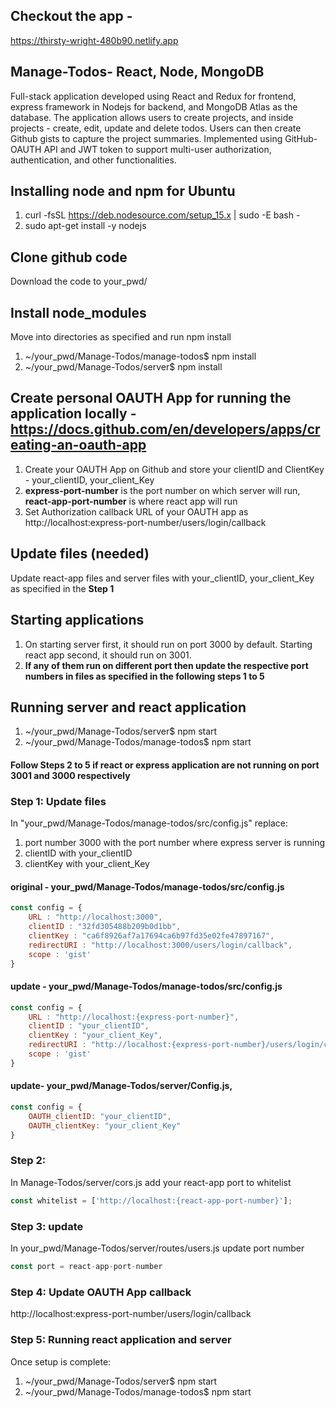 ## Checkout the app -
https://thirsty-wright-480b90.netlify.app

## Manage-Todos- React, Node, MongoDB
Full-stack application developed using React and Redux for frontend, express framework in Nodejs for backend, and MongoDB Atlas as the database. The application allows users to create projects, and inside projects - create, edit, update and delete todos. Users can then create Github gists to capture the project summaries. Implemented using GitHub-OAUTH API and JWT token to support multi-user authorization, authentication, and other functionalities.

## Installing node and npm for Ubuntu
1. curl -fsSL https://deb.nodesource.com/setup_15.x | sudo -E bash -
2. sudo apt-get install -y nodejs



## Clone github code 
Download the code to your_pwd/

## Install node_modules
Move into directories as specified and run npm install
1. ~/your_pwd/Manage-Todos/manage-todos$ npm install 
2. ~/your_pwd/Manage-Todos/server$ npm install 


## Create personal OAUTH App for running the application locally - https://docs.github.com/en/developers/apps/creating-an-oauth-app
1. Create your OAUTH App on Github and store your clientID and ClientKey - your_clientID, your_client_Key
2. **express-port-number** is the port number on which server will run, **react-app-port-number** is where react app will run
3. Set Authorization callback URL of your OAUTH app as http://localhost:express-port-number/users/login/callback

## Update files (needed)
Update react-app files and server files with your_clientID, your_client_Key as specified in the **Step 1**

## Starting applications
1. On starting server first, it should run on port 3000 by default. Starting react app second, it should run on 3001.
2. **If any of them run on different port then update the respective port numbers in files as specified in the following steps 1 to 5**

## Running server and react application
1. ~/your_pwd/Manage-Todos/server$ npm start
2. ~/your_pwd/Manage-Todos/manage-todos$ npm start


#### Follow Steps 2 to 5 if react or express application are not running on port 3001 and 3000 respectively

### Step 1: Update files 

In "your_pwd/Manage-Todos/manage-todos/src/config.js" replace:
1. port number 3000 with the port number where express server is running
2. clientID with your_clientID
3. clientKey with your_client_Key

#### original - your_pwd/Manage-Todos/manage-todos/src/config.js
```js
const config = {
    URL : "http://localhost:3000",
    clientID : "32fd305488b209b0d1bb",
    clientKey : "ca6f8926af7a17694ca6b97fd35e02fe47897167",
    redirectURI : "http://localhost:3000/users/login/callback",
    scope : 'gist'
}
```
#### update - your_pwd/Manage-Todos/manage-todos/src/config.js
```js
const config = {
    URL : "http://localhost:{express-port-number}",
    clientID : "your_clientID",
    clientKey : "your_client_Key",
    redirectURI : "http://localhost:{express-port-number}/users/login/callback",
    scope : 'gist'
}
```

#### update- your_pwd/Manage-Todos/server/Config.js,
```js
const config = {
	OAUTH_clientID: "your_clientID",
	OAUTH_clientKey: "your_client_Key"
}
```


### Step 2:
In Manage-Todos/server/cors.js add your react-app port to whitelist
```js
const whitelist = ['http://localhost:{react-app-port-number}'];
```



### Step 3: update
In your_pwd/Manage-Todos/server/routes/users.js update port number
```js
const port = react-app-port-number
```

### Step 4: Update OAUTH App callback 
http://localhost:express-port-number/users/login/callback


### Step 5: Running react application and server
Once setup is complete: 
1. ~/your_pwd/Manage-Todos/server$ npm start
2. ~/your_pwd/Manage-Todos/manage-todos$ npm start



